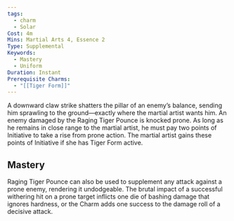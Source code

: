 ```yaml
---
tags:
  - charm
  - Solar
Cost: 4m
Mins: Martial Arts 4, Essence 2
Type: Supplemental
Keywords:
  - Mastery
  - Uniform
Duration: Instant
Prerequisite Charms:
  - "[[Tiger Form]]"
---
```

A downward claw strike shatters the pillar of an enemy’s balance, sending him sprawling to the ground—exactly where the martial artist wants him. An enemy damaged by the Raging Tiger Pounce is knocked prone. As long as he remains in close range to the martial artist, he must pay two points of Initiative to take a rise from prone action. The martial artist gains these points of Initiative if she has Tiger Form active. 

## Mastery

Raging Tiger Pounce can also be used to supplement any attack against a prone enemy, rendering it undodgeable. The brutal impact of a successful withering hit on a prone target inflicts one die of bashing damage that ignores hardness, or the Charm adds one success to the damage roll of a decisive attack.
